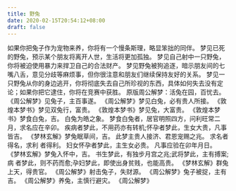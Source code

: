 ```yaml
---
title: 野兔
date: 2020-02-15T20:54:12+08:00
draft: false
---
```


如果你把兔子作为宠物来养，你将有一个慢条斯理，略显笨拙的同伴。
梦见已死的野兔，预示某个朋友将离开人世，生活将更加孤独。
梦见自己射中一只野兔，你将被迫使用暴力来捍卫自己的合法财产。
梦见野兔被狗追逐，暗示朋友间的七嘴八舌，意见分歧等麻烦事，但你很注意和朋友们继续保持友好的关系。
梦见一只野兔从你的身边逃开，你将彻底失去自己所珍视的东西，具体如何失去没有定论；如果你把它逮住，你将在竞赛中获胜。
原版周公解梦：活兔在园，百忧去。
《周公解梦》见兔子，主百事遂。
《周公解梦》梦见白兔，必有贵人所接。
《敦煌本梦书》梦见双兔行，富贵。
《敦煌本梦书》梦见兔，大富贵。
《敦煌本梦书》梦食白兔，吉。
白兔为皓之象。
梦食白兔者，居官明照四方，问利旺常二月，求名应在辛卯。
疾病者梦此，不用药亦有转机;怀孕者梦此，生女大贵，凡事皆吉。
《梦林玄解》梦兔眠草间，吉。
此梦主贵人接济、君恩宠赐之兆。
求名者得名，求利 者得利。
妇女怀孕者梦此，主生女必贵。
凡事应验在卯年月日。
《梦林玄解》梦兔入怀中，吉。
书生梦此，有独步月宫之兆;武将梦此，主有搏案;病 者梦此，则不药而愈;孕妇梦此，即使出身贫贱，也能高贵。
《梦林玄解》群兔上天，得贵官。
《周公解梦》射击兔子，失财源。
《周公解梦》兔子被捉，主有吉。
《周公解梦》养兔，主慎行避灾。
《周公解梦》